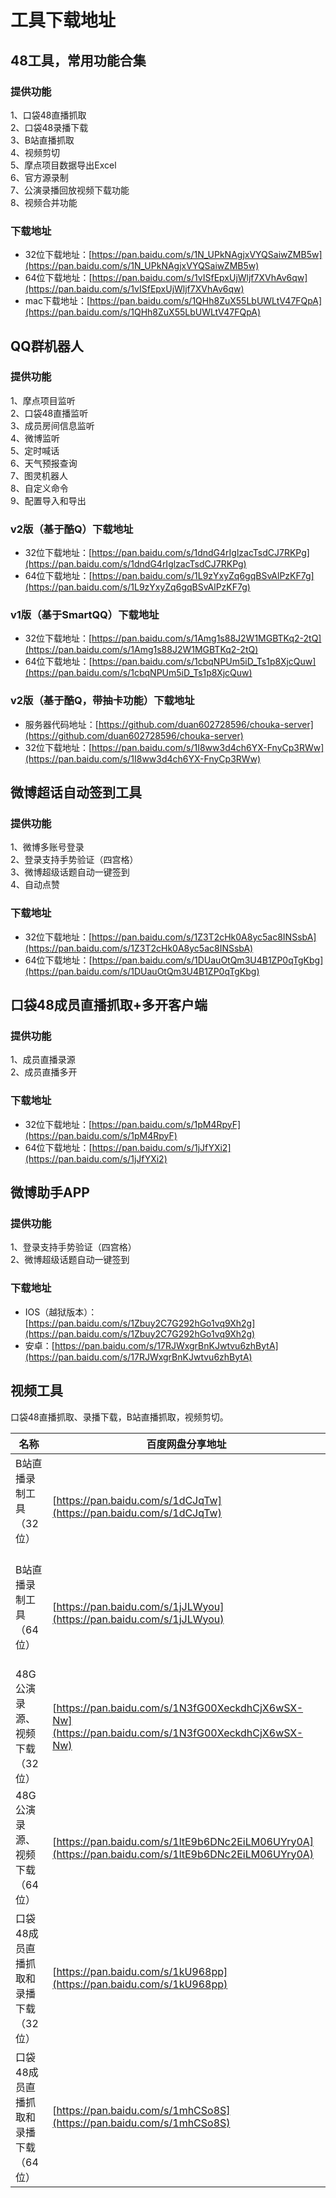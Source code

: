 # 工具下载地址

## 48工具，常用功能合集
### 提供功能
1、口袋48直播抓取   
2、口袋48录播下载   
3、B站直播抓取   
4、视频剪切   
5、摩点项目数据导出Excel   
6、官方源录制   
7、公演录播回放视频下载功能   
8、视频合并功能
### 下载地址
* 32位下载地址：[https://pan.baidu.com/s/1N_UPkNAgjxVYQSaiwZMB5w](https://pan.baidu.com/s/1N_UPkNAgjxVYQSaiwZMB5w)
* 64位下载地址：[https://pan.baidu.com/s/1vISfEpxUjWljf7XVhAv6qw](https://pan.baidu.com/s/1vISfEpxUjWljf7XVhAv6qw)
* mac下载地址：[https://pan.baidu.com/s/1QHh8ZuX55LbUWLtV47FQpA](https://pan.baidu.com/s/1QHh8ZuX55LbUWLtV47FQpA)

## QQ群机器人
### 提供功能
1、摩点项目监听   
2、口袋48直播监听   
3、成员房间信息监听   
4、微博监听   
5、定时喊话   
6、天气预报查询   
7、图灵机器人   
8、自定义命令   
9、配置导入和导出
### v2版（基于酷Q）下载地址
* 32位下载地址：[https://pan.baidu.com/s/1dndG4rIglzacTsdCJ7RKPg](https://pan.baidu.com/s/1dndG4rIglzacTsdCJ7RKPg)
* 64位下载地址：[https://pan.baidu.com/s/1L9zYxyZq6gqBSvAlPzKF7g](https://pan.baidu.com/s/1L9zYxyZq6gqBSvAlPzKF7g)
### v1版（基于SmartQQ）下载地址
* 32位下载地址：[https://pan.baidu.com/s/1Amg1s88J2W1MGBTKq2-2tQ](https://pan.baidu.com/s/1Amg1s88J2W1MGBTKq2-2tQ)
* 64位下载地址：[https://pan.baidu.com/s/1cbqNPUm5iD_Ts1p8XjcQuw](https://pan.baidu.com/s/1cbqNPUm5iD_Ts1p8XjcQuw)
### v2版（基于酷Q，带抽卡功能）下载地址
* 服务器代码地址：[https://github.com/duan602728596/chouka-server](https://github.com/duan602728596/chouka-server)
* 32位下载地址：[https://pan.baidu.com/s/1I8ww3d4ch6YX-FnyCp3RWw](https://pan.baidu.com/s/1I8ww3d4ch6YX-FnyCp3RWw)

## 微博超话自动签到工具
### 提供功能
1、微博多账号登录   
2、登录支持手势验证（四宫格）   
3、微博超级话题自动一键签到   
4、自动点赞
### 下载地址
* 32位下载地址：[https://pan.baidu.com/s/1Z3T2cHk0A8yc5ac8INSsbA](https://pan.baidu.com/s/1Z3T2cHk0A8yc5ac8INSsbA)
* 64位下载地址：[https://pan.baidu.com/s/1DUauOtQm3U4B1ZP0qTgKbg](https://pan.baidu.com/s/1DUauOtQm3U4B1ZP0qTgKbg)

## 口袋48成员直播抓取+多开客户端
### 提供功能
1、成员直播录源   
2、成员直播多开
### 下载地址
* 32位下载地址：[https://pan.baidu.com/s/1pM4RpyF](https://pan.baidu.com/s/1pM4RpyF)
* 64位下载地址：[https://pan.baidu.com/s/1jJfYXi2](https://pan.baidu.com/s/1jJfYXi2)

## 微博助手APP
### 提供功能
1、登录支持手势验证（四宫格）   
2、微博超级话题自动一键签到
### 下载地址
* IOS（越狱版本）：[https://pan.baidu.com/s/1Zbuy2C7G292hGo1vq9Xh2g](https://pan.baidu.com/s/1Zbuy2C7G292hGo1vq9Xh2g)
* 安卓：[https://pan.baidu.com/s/17RJWxgrBnKJwtvu6zhBytA](https://pan.baidu.com/s/17RJWxgrBnKJwtvu6zhBytA)

## 视频工具
口袋48直播抓取、录播下载，B站直播抓取，视频剪切。

| 名称 | 百度网盘分享地址 |
| ---  | --- |
| B站直播录制工具（32位）               | [https://pan.baidu.com/s/1dCJqTw](https://pan.baidu.com/s/1dCJqTw) |
| B站直播录制工具（64位）               | [https://pan.baidu.com/s/1jJLWyou](https://pan.baidu.com/s/1jJLWyou) |
| 48G公演录源、视频下载（32位）         | [https://pan.baidu.com/s/1N3fG00XeckdhCjX6wSX-Nw](https://pan.baidu.com/s/1N3fG00XeckdhCjX6wSX-Nw) |
| 48G公演录源、视频下载（64位）         | [https://pan.baidu.com/s/1ltE9b6DNc2EiLM06UYry0A](https://pan.baidu.com/s/1ltE9b6DNc2EiLM06UYry0A) |
| 口袋48成员直播抓取和录播下载 （32位） | [https://pan.baidu.com/s/1kU968pp](https://pan.baidu.com/s/1kU968pp) |
| 口袋48成员直播抓取和录播下载 （64位） | [https://pan.baidu.com/s/1mhCSo8S](https://pan.baidu.com/s/1mhCSo8S) |
